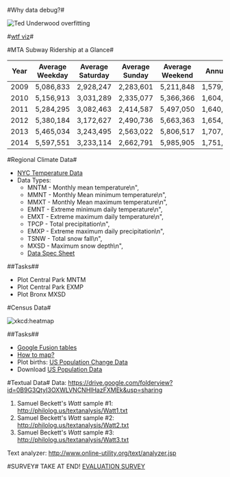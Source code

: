 #Why data debug?#

![Ted Underwood overfitting](https://pbs.twimg.com/media/BuIq4vXIAAA04oM.jpg:large)

#[wtf viz](http://viz.wtf/)#

#MTA Subway Ridership at a Glance#

| Year  |  Average Weekday  |  Average Saturday  |  Average Sunday  |  Average Weekend  |  Annual Total |     
|-------|-------------|------------|--------------|-------------|---------------| 
|2009  |  5,086,833  |  2,928,247  |  2,283,601  |  5,211,848  |  1,579,866,600 |
| 2010  |  5,156,913  |  3,031,289  |  2,335,077  |  5,366,366  |  1,604,198,017 |
| 2011   |  5,284,295  |  3,082,463  |  2,414,587  |  5,497,050  |  1,640,434,672 |
| 2012   |  5,380,184  |  3,172,627  |  2,490,736  |  5,663,363  |  1,654,582,265 |
| 2013   |  5,465,034  |  3,243,495  |  2,563,022  |  5,806,517  |  1,707,555,714 |
| 2014   |  5,597,551  |  3,233,114  |  2,662,791  |  5,985,905  |  1,751,287,621 |

#Regional Climate Data#
* [NYC Temperature Data](https://github.com/GCDigitalFellows/Workshop-Outlines/blob/master/data_debug/GHCN_2005_2015.xls)
* Data Types: 
  + MNTM - Monthly mean temperature\n",
  + MMNT - Monthly Mean minimum temperature\n",
  + MMXT - Monthly Mean maximum temperature\n",
  + EMNT - Extreme minimum daily temperature\n",
  + EMXT - Extreme maximum daily temperature\n",
  + TPCP - Total precipitation\n",
  + EMXP - Extreme maximum daily precipitation\n",
  + TSNW - Total snow fall\n",
  + MXSD - Maximum snow depth\n",
  + [Data Spec Sheet](https://github.com/GCDigitalFellows/Workshop-Outlines/blob/master/data_debug/GHCNDMS_documentation.pdf)

##Tasks##
* Plot Central Park MNTM
* Plot Central Park EXMP
* Plot Bronx MXSD

#Census Data#

![xkcd:heatmap](http://imgs.xkcd.com/comics/heatmap.png)

##Tasks##
* [Google Fusion tables](https://support.google.com/fusiontables/answer/2527132)
* [How to map?](http://digitalsplashmedia.com/2014/07/creating-choropleth-maps-with-google-fusion-tables/)
* Plot births: [US Population Change  Data](http://factfinder.census.gov/faces/tableservices/jsf/pages/productview.xhtml?src=bkmk)
* Download [US Population Data](http://www.census.gov/popest/data/state/totals/2013/tables/NST-EST2013-01.csv)

#Textual Data#
Data: https://drive.google.com/folderview?id=0B9G3QtyI3OXWLVNCNHlHazFXMEk&usp=sharing

1. Samuel Beckett's *Watt* sample #1: http://philolog.us/textanalysis/Watt1.txt
2. Samuel Beckett's *Watt* sample #2: http://philolog.us/textanalysis/Watt2.txt
3. Samuel Beckett's *Watt* sample #3: http://philolog.us/textanalysis/Watt3.txt

Text analyzer: http://www.online-utility.org/text/analyzer.jsp

#SURVEY#
TAKE AT END! [EVALUATION SURVEY](https://docs.google.com/forms/d/1Q6dYD6emcNlOTA6oeJmVc3Z-qKvWGGhE_SjVnVRWHbI/viewform)
